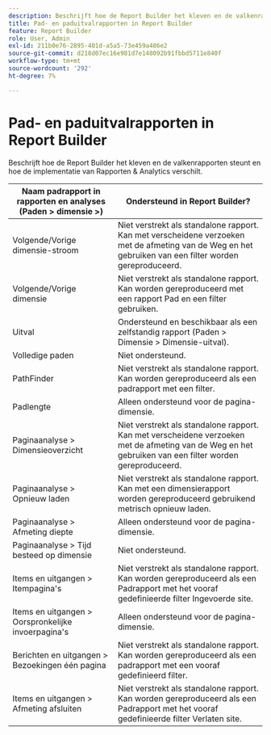 ```yaml
---
description: Beschrijft hoe de Report Builder het kleven en de valkenrapporten steunt en hoe de implementatie van Rapporten & Analytics verschilt.
title: Pad- en paduitvalrapporten in Report Builder
feature: Report Builder
role: User, Admin
exl-id: 211b0e76-2895-401d-a5a5-73e459a486e2
source-git-commit: d218d07ec16e981d7e148092b91fbbd5711e840f
workflow-type: tm+mt
source-wordcount: '292'
ht-degree: 7%

---
```


# Pad- en paduitvalrapporten in Report Builder

Beschrijft hoe de Report Builder het kleven en de valkenrapporten steunt en hoe de implementatie van Rapporten &amp; Analytics verschilt.

| Naam padrapport in rapporten en analyses (Paden > dimensie >) | Ondersteund in Report Builder? |
|--- |--- |
| Volgende/Vorige dimensie-stroom | Niet verstrekt als standalone rapport. Kan met verscheidene verzoeken met de afmeting van de Weg en het gebruiken van een filter worden gereproduceerd. |
| Volgende/Vorige dimensie | Niet verstrekt als standalone rapport. Kan worden gereproduceerd met een rapport Pad en een filter gebruiken. |
| Uitval | Ondersteund en beschikbaar als een zelfstandig rapport (Paden > Dimensie > Dimensie-uitval). |
| Volledige paden | Niet ondersteund. |
| PathFinder | Niet verstrekt als standalone rapport. Kan worden gereproduceerd als een padrapport met een filter. |
| Padlengte | Alleen ondersteund voor de pagina-dimensie. |
| Paginaanalyse > Dimensieoverzicht | Niet verstrekt als standalone rapport. Kan met verscheidene verzoeken met de afmeting van de Weg en het gebruiken van een filter worden gereproduceerd. |
| Paginaanalyse > Opnieuw laden | Niet verstrekt als standalone rapport. Kan met een dimensierapport worden gereproduceerd gebruikend metrisch opnieuw laden. |
| Paginaanalyse > Afmeting diepte | Alleen ondersteund voor de pagina-dimensie. |
| Paginaanalyse > Tijd besteed op dimensie | Niet ondersteund. |
| Items en uitgangen > Itempagina&#39;s | Niet verstrekt als standalone rapport. Kan worden gereproduceerd als een Padrapport met het vooraf gedefinieerde filter Ingevoerde site. |
| Items en uitgangen > Oorspronkelijke invoerpagina&#39;s | Alleen ondersteund voor de pagina-dimensie. |
| Berichten en uitgangen > Bezoekingen één pagina | Niet verstrekt als standalone rapport. Kan worden gereproduceerd als een padrapport met een vooraf gedefinieerd filter. |
| Items en uitgangen > Afmeting afsluiten | Niet verstrekt als standalone rapport. Kan worden gereproduceerd als een Padrapport met het vooraf gedefinieerde filter Verlaten site. |
